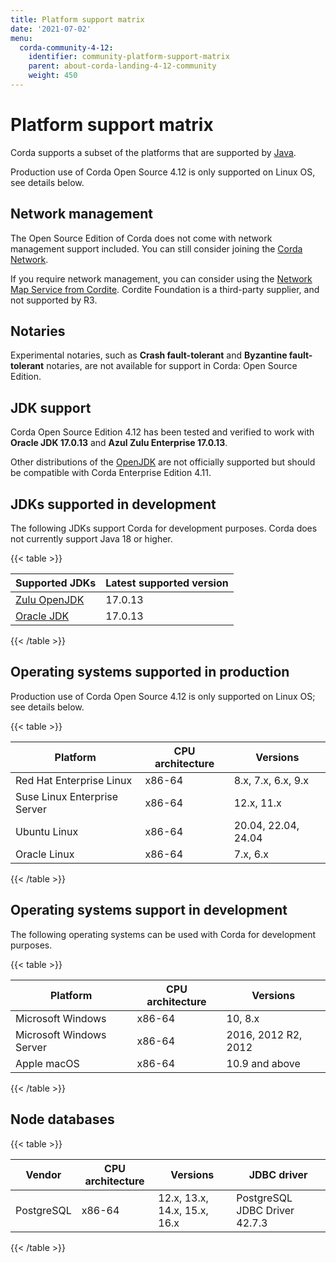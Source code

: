 ```yaml
---
title: Platform support matrix
date: '2021-07-02'
menu:
  corda-community-4-12:
    identifier: community-platform-support-matrix
    parent: about-corda-landing-4-12-community
    weight: 450
---
```



# Platform support matrix

Corda supports a subset of the platforms that are supported by [Java](https://www.oracle.com/java/technologies/javase/products-doc-jdk17certconfig.html).

Production use of Corda Open Source 4.12 is only supported on Linux OS, see details below.

## Network management

The Open Source Edition of Corda does not come with network management support included. You can still consider joining the [Corda Network](https://corda.network).

If you require network management, you can consider using the [Network Map Service from Cordite](https://gitlab.com/cordite/network-map-service). Cordite Foundation is a third-party supplier, and not supported by R3.

## Notaries

Experimental notaries, such as **Crash fault-tolerant** and **Byzantine fault-tolerant** notaries, are not available for support in Corda: Open Source Edition.

## JDK support

Corda Open Source Edition 4.12 has been tested and verified to work with **Oracle JDK 17.0.13** and **Azul Zulu Enterprise 17.0.13**.

Other distributions of the [OpenJDK](https://openjdk.java.net/) are not officially supported but should be compatible with Corda Enterprise Edition 4.11.

## JDKs supported in development

The following JDKs support Corda for development purposes. Corda does not currently support Java 18 or higher.

{{< table >}}

|Supported JDKs|Latest supported version|
|-----------------------------------|-----------|
|[Zulu OpenJDK](https://www.azul.com/downloads/azure-only/zulu/)|17.0.13|
|[Oracle JDK](https://www.oracle.com/ie/java/technologies/downloads/)|17.0.13|

{{< /table >}}

## Operating systems supported in production

Production use of Corda Open Source 4.12 is only supported on Linux OS; see details below.

{{< table >}}

|Platform|CPU architecture|Versions|
|-------------------------------|------------------|-----------|
|Red Hat Enterprise Linux|x86-64|8.x, 7.x, 6.x, 9.x|
|Suse Linux Enterprise Server|x86-64|12.x, 11.x|
|Ubuntu Linux|x86-64|20.04, 22.04, 24.04|
|Oracle Linux|x86-64|7.x, 6.x|

{{< /table >}}

## Operating systems support in development

The following operating systems can be used with Corda for development purposes.

{{< table >}}

|Platform|CPU architecture|Versions|
|-------------------------------|------------------|-----------|
|Microsoft Windows|x86-64|10, 8.x|
|Microsoft Windows Server|x86-64|2016, 2012 R2, 2012|
|Apple macOS|x86-64|10.9 and above|

{{< /table >}}

## Node databases

{{< table >}}

|Vendor|CPU architecture|Versions|JDBC driver|
|-------------------------------|------------------|------------------|------------------------|
|PostgreSQL|x86-64|12.x, 13.x, 14.x, 15.x, 16.x| PostgreSQL JDBC Driver 42.7.3 |

{{< /table >}}
